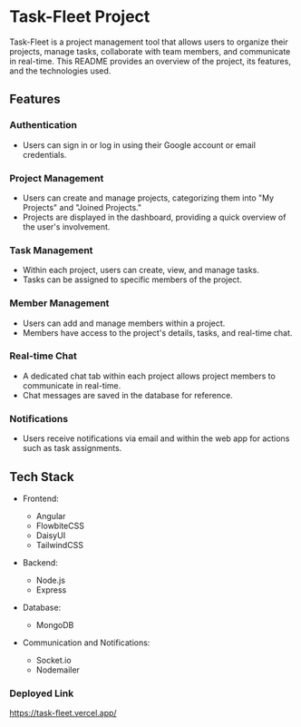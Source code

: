 # Task-Fleet Project

Task-Fleet is a project management tool that allows users to organize their projects, manage tasks, collaborate with team members, and communicate in real-time. This README provides an overview of the project, its features, and the technologies used.

## Features

### Authentication

- Users can sign in or log in using their Google account or email credentials.

### Project Management

- Users can create and manage projects, categorizing them into "My Projects" and "Joined Projects."
- Projects are displayed in the dashboard, providing a quick overview of the user's involvement.

### Task Management

- Within each project, users can create, view, and manage tasks.
- Tasks can be assigned to specific members of the project.

### Member Management

- Users can add and manage members within a project.
- Members have access to the project's details, tasks, and real-time chat.

### Real-time Chat

- A dedicated chat tab within each project allows project members to communicate in real-time.
- Chat messages are saved in the database for reference.

### Notifications

- Users receive notifications via email and within the web app for actions such as task assignments.

## Tech Stack

- Frontend:
  - Angular
  - FlowbiteCSS
  - DaisyUI
  - TailwindCSS

- Backend:
  - Node.js
  - Express

- Database:
  - MongoDB

- Communication and Notifications:
  - Socket.io
  - Nodemailer

### Deployed Link
 https://task-fleet.vercel.app/
